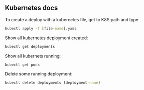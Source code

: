 ## Kubernetes docs

To create a deploy with a kubernetes file, get to K8S path and type:

```cmd
kubectl apply -f [file-name].yaml
```

Show all kubernetes deployment created:

```cmd
kubectl get deployments
```

Show all kubernets running:

```cmd
kubectl get pods
```

Delete some running deployment:

```cmd
kubectl delete deployments [deployment-name]
```